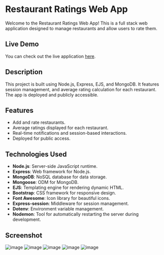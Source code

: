 # Restaurant Ratings Web App

Welcome to the Restaurant Ratings Web App! This is a full stack web application designed to manage restaurants and allow users to rate them.

## Live Demo

You can check out the live application [here](https://cafe-app-64zz.onrender.com).

## Description

This project is built using Node.js, Express, EJS, and MongoDB. It features session management, and average rating calculation for each restaurant. The app is deployed and publicly accessible.

## Features

- Add and rate restaurants.
- Average ratings displayed for each restaurant.
- Real-time notifications and session-based interactions.
- Deployed for public access.

## Technologies Used

- **Node.js**: Server-side JavaScript runtime.
- **Express**: Web framework for Node.js.
- **MongoDB**: NoSQL database for data storage.
- **Mongoose**: ODM for MongoDB.
- **EJS**: Templating engine for rendering dynamic HTML.
- **Bootstrap**: CSS framework for responsive design.
- **Font Awesome**: Icon library for beautiful icons.
- **Express-session**: Middleware for session management.
- **Dotenv**: Environment variable management.
- **Nodemon**: Tool for automatically restarting the server during development.

## Screenshot
![image](https://github.com/Yashendra25/Cafe-App/assets/100985842/72d50425-5ed8-4d9f-b9b3-877abd5a86e9)
![image](https://github.com/Yashendra25/Cafe-App/assets/100985842/e17d5e8e-95b4-4c97-9cbf-006ce3633664)
![image](https://github.com/Yashendra25/Cafe-App/assets/100985842/e2e10bd4-4532-4b81-bb7a-d5604f0b4ae1)
![image](https://github.com/Yashendra25/Cafe-App/assets/100985842/e9833802-f531-47b4-bb6d-fee422c3029e)
![image](https://github.com/Yashendra25/Cafe-App/assets/100985842/bc9f4b52-df12-40d8-bac2-7376ba94f1ea)

